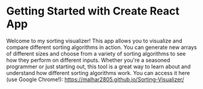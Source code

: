 # Getting Started with Create React App

Welcome to my sorting visualizer! This app allows you to visualize and compare different sorting algorithms in action. You can generate new arrays of different sizes and choose from a variety of sorting algorithms to see how they perform on different inputs. Whether you're a seasoned programmer or just starting out, this tool is a great way to learn about and understand how different sorting algorithms work. You can access it here (use Google Chrome!): https://malhar2805.github.io/Sorting-Visualizer/

